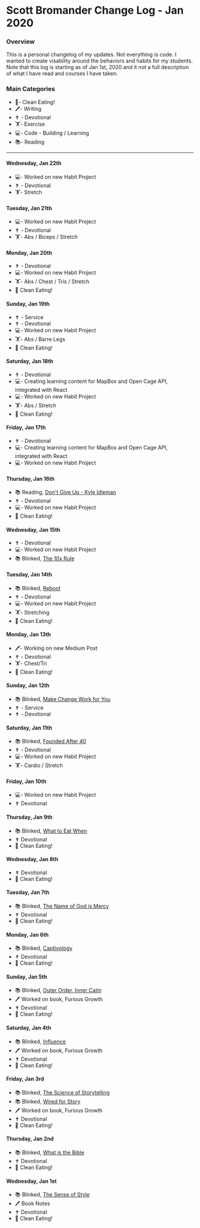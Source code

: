 # Scott Bromander Change Log - Jan 2020

### Overview
This is a personal changelog of my updates. Not everything is code. I wanted to create visability around the behaviors and habits for my students. Note that this log is starting as of Jan 1st, 2020 and it not a full description of what I have read and courses I have taken. 

### Main Categories
- 🍎- Clean Eating!
- 🖊- Writing
- ✝️ - Devotional
- 🏋️‍- Exercise
- 💻- Code - Building / Learning
- 📚- Reading

---
#### Wednesday, Jan 22th
- 💻- Worked on new Habit Project
- ✝️ - Devotional
- 🏋️‍- Stretch

#### Tuesday, Jan 21th
- 💻- Worked on new Habit Project
- ✝️ - Devotional
- 🏋️‍- Abs / Biceps / Stretch

#### Monday, Jan 20th
- ✝️ - Devotional
- 💻- Worked on new Habit Project
- 🏋️‍- Abs / Chest / Tris / Stretch
- 🍎 Clean Eating!

#### Sunday, Jan 19th
- ✝️ - Service
- ✝️ - Devotional
- 💻- Worked on new Habit Project
- 🏋️‍- Abs / Barre Legs
- 🍎 Clean Eating!

#### Saturday, Jan 18th
- ✝️ - Devotional
- 💻- Creating learning content for MapBox and Open Cage API, integrated with React
- 💻- Worked on new Habit Project
- 🏋️‍- Abs / Stretch
- 🍎 Clean Eating!

#### Friday, Jan 17th
- ✝️ - Devotional
- 💻- Creating learning content for MapBox and Open Cage API, integrated with React
- 💻- Worked on new Habit Project

#### Thursday, Jan 16th
- 📚 Reading, [Don't Give Up - Kyle Idleman](https://www.amazon.com/Dont-Give-Up-Confidence-Believing/dp/0801019427)
- ✝️ - Devotional
- 💻- Worked on new Habit Project
- 🍎 Clean Eating!

#### Wednesday, Jan 15th
- ✝️ - Devotional
- 💻- Worked on new Habit Project
- 📚 Blinked, [The 10x Rule](https://www.blinkist.com/books/the-10x-rule-en)

#### Tuesday, Jan 14th
- 📚 Blinked, [Reboot](https://www.blinkist.com/books/reboot-en)
- ✝️ - Devotional
- 💻- Worked on new Habit Project
- 🏋️‍- Stretching
- 🍎 Clean Eating!

#### Monday, Jan 13th
- 🖊- Working on new Medium Post
- ✝️ - Devotional
- 🏋️‍- Chest/Tri
- 🍎 Clean Eating!

#### Sunday, Jan 12th
- 📚 Blinked, [Make Change Work for You](https://www.blinkist.com/books/make-change-work-for-you-en)
- ✝️ - Service
- ✝️ - Devotional

#### Saturday, Jan 11th
- 📚 Blinked, [Founded After 40](https://www.blinkist.com/books/founded-after-40-en)
- ✝️ - Devotional
- 💻- Worked on new Habit Project
- 🏋️‍- Cardio / Stretch

#### Friday, Jan 10th
- 💻- Worked on new Habit Project
- ✝️ Devotional

#### Thursday, Jan 9th
- 📚 Blinked, [What to Eat When](https://www.blinkist.com/books/what-to-eat-when-en)
- ✝️ Devotional
- 🍎 Clean Eating!

#### Wednesday, Jan 8th
- ✝️ Devotional
- 🍎 Clean Eating!

#### Tuesday, Jan 7th
- 📚 Blinked, [The Name of God is Mercy](https://www.blinkist.com/books/the-name-of-god-is-mercy-en)
- ✝️ Devotional
- 🍎 Clean Eating!

#### Monday, Jan 6th
- 📚 Blinked, [Captivology](https://www.blinkist.com/books/captivology-en)
- ✝️ Devotional
- 🍎 Clean Eating!

#### Sunday, Jan 5th
- 📚 Blinked, [Outer Order, Inner Calm](https://www.blinkist.com/books/outer-order-inner-calm-en)
- 🖊 Worked on book, Furious Growth
- ✝️ Devotional
- 🍎 Clean Eating!

#### Saturday, Jan 4th
- 📚 Blinked, [Influence](https://www.blinkist.com/books/influence-en)
- 🖊 Worked on book, Furious Growth
- ✝️ Devotional
- 🍎 Clean Eating!


#### Friday, Jan 3rd
- 📚 Blinked, [The Science of Storytelling](https://www.blinkist.com/books/the-science-of-storytelling-en)
- 📚 Blinked, [Wired for Story](https://www.blinkist.com/books/wired-for-story-en)
- 🖊 Worked on book, Furious Growth
- ✝️ Devotional
- 🍎 Clean Eating!

#### Thursday, Jan 2nd
- 📚 Blinked, [What is the Bible](https://www.blinkist.com/books/what-is-the-bible-en)
- ✝️ Devotional
- 🍎 Clean Eating!

#### Wednesday, Jan 1st
- 📚 Blinked, [The Sense of Style](https://www.blinkist.com/books/the-sense-of-style-en)
- 🖊 Book Notes
- ✝️ Devotional
- 🍎 Clean Eating!
